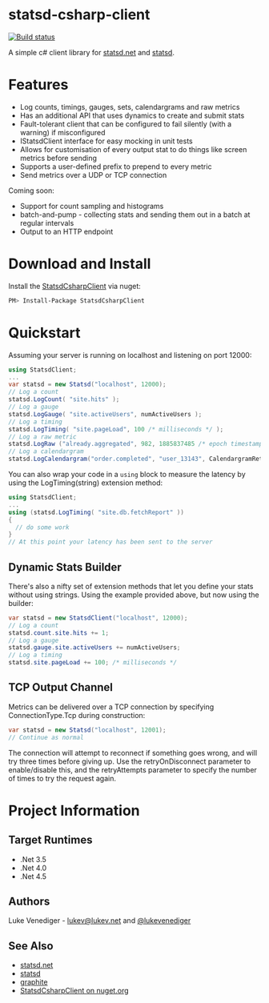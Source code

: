 # statsd-csharp-client
[![Build status](https://ci.appveyor.com/api/projects/status/gjbhn5h0go7xmdn0/branch/master?svg=true)](https://ci.appveyor.com/project/Exceptionless/statsd-csharp-client)

A simple c# client library for [statsd.net](https://github.com/lukevenediger/statsd.net/) and [statsd](https://github.com/etsy/statsd/).

# Features
* Log counts, timings, gauges, sets, calendargrams and raw metrics
* Has an additional API that uses dynamics to create and submit stats
* Fault-tolerant client that can be configured to fail silently (with a warning) if misconfigured
* IStatsdClient interface for easy mocking in unit tests
* Allows for customisation of every output stat to do things like screen metrics before sending
* Supports a user-defined prefix to prepend to every metric
* Send metrics over a UDP or TCP connection

Coming soon:
* Support for count sampling and histograms
* batch-and-pump - collecting stats and sending them out in a batch at regular intervals
* Output to an HTTP endpoint

# Download and Install 
Install the [StatsdCsharpClient](https://nuget.org/packages/StatsdCsharpClient/) via nuget:
```bash
PM> Install-Package StatsdCsharpClient
```

# Quickstart
Assuming your server is running on localhost and listening on port 12000:
```csharp
using StatsdClient;
...
var statsd = new Statsd("localhost", 12000);
// Log a count
statsd.LogCount( "site.hits" );
// Log a gauge
statsd.LogGauge( "site.activeUsers", numActiveUsers );
// Log a timing
statsd.LogTiming( "site.pageLoad", 100 /* milliseconds */ );
// Log a raw metric
statsd.LogRaw ("already.aggregated", 982, 1885837485 /* epoch timestamp */ );
// Log a calendargram
statsd.LogCalendargram("order.completed", "user_13143", CalendargramRetentionPeriod.HOUR);
```

You can also wrap your code in a `using` block to measure the latency by using the LogTiming(string) extension method:
```csharp
using StatsdClient;
...
using (statsd.LogTiming( "site.db.fetchReport" ))
{
  // do some work
}
// At this point your latency has been sent to the server
```

## Dynamic Stats Builder
There's also a nifty set of extension methods that let you define your stats without using strings. Using the example provided above, but now using the builder:
```csharp
var statsd = new StatsdClient("localhost", 12000);
// Log a count
statsd.count.site.hits += 1;
// Log a gauge
statsd.gauge.site.activeUsers += numActiveUsers;
// Log a timing
statsd.site.pageLoad += 100; /* milliseconds */
```

## TCP Output Channel
Metrics can be delivered over a TCP connection by specifying ConnectionType.Tcp during construction:
```csharp
var statsd = new Statsd("localhost", 12001);
// Continue as normal
```

The connection will attempt to reconnect if something goes wrong, and will try three times before giving up. Use the retryOnDisconnect parameter to enable/disable this, and the retryAttempts parameter to specify the number of times to try the request again.

# Project Information

## Target Runtimes
* .Net 3.5
* .Net 4.0
* .Net 4.5

## Authors
Luke Venediger - lukev@lukev.net and [@lukevenediger](http://twitter.com/lukevenediger)

## See Also
* [statsd.net](https://github.com/lukevenediger/statsd.net/) 
* [statsd](https://github.com/etsy/statsd)
* [graphite](https://github.com/graphite-project)
* [StatsdCsharpClient on nuget.org](https://nuget.org/packages/StatsdCsharpClient/)
